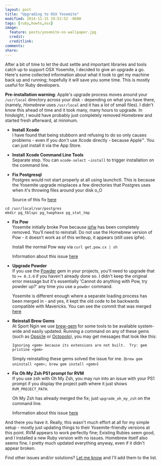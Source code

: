 ```yaml
---
layout: post
title: "Upgrading to OSX Yosemite"
modified: 2014-11-15 19:52:52 -0600
tags: [ruby,howto,osx]
image:
  feature: posts/yosemite-os-wallpaper.jpg
  credit: 
  creditlink: 
comments: 
share: 
---
```


After a bit of time to let the dust settle and important libraries and tools catch up to support OSX Yosemite,
I decided to give an upgrade a go. Here's some collected information about what it took to get my machine back up and running;
hopefully it will save you some time. This is mostly useful for Ruby developers. 

**Pre-installation warning**: Apple's upgrade process moves around your `/usr/local` directory across your disk - 
depending on what you have there, (namely, _Homebrew_ uses `/usr/local` and it has a _lot_ of small files). I didn't know
this ahead of time and it took many, many hours to upgrade. In hindsight, I would have probably just completely removed
Homebrew and started fresh afterward, at minimum.

*   **Install Xcode**  
    I have found that being stubborn and refusing to do so only causes problems - even if you don't use Xcode directly - because Apple™.
    You can just install it via the App Store. 

*   **Install Xcode Command Line Tools**  
    Separate step. You can `xcode-select —install` to trigger installation on the command line.

*   **Fix Postgresql**  
    Postgres would not start properly at all using launchctl. This is because the Yosemite upgrade misplaces a few directories
    that Postgres uses when it's throwing files around your disk o_O  

    Source of this fix [here][1]

  ```
  cd /usr/local/var/postgres 
  mkdir pg_tblspc pg_twophase pg_stat_tmp
  ```

*   **Fix Pow**  
    Yosemite initially broke Pow because [ipfw][2] has been completely removed. You’ll need to reinstall.
    Do not use the Homebrew version of Pow - it doesn’t work as of this writeup, it appears (still uses ipfw).

    Install the normal Pow way via `curl get.pow.cx | sh`

    Information about this issue [here][3]

*   **Upgrade Powder**  
    If you use the [Powder][9] gem in your projects, you'll need to upgrade that to `>= 0.3.0` if you haven't already done so.
    I didn't keep the original error message but it's essentially 'Cannot do anything with Pow, try powder up?' any time you
    use a `powder` command.

    Yosemite is different enough where a separate loading process has been merged in - and yes, it kept the old code
    to be backwards compatible with Mavericks. You can see the commit that was merged [here][10]

*   **Reinstall Brew Gems**  
    At Sport Ngin we use [brew-gem][4] for some tools to be available system-wide and easily updated. Running a command on
    any of these gems (such as [Opsicle][5] or [Octopolo][6]), you may get messages that look like this:

    ```
    Ignoring <gem> because its extensions are not built.  Try: gem pristine <gem>
    ```

    Simply reinstalling these gems solved the issue for me. (`brew gem uninstall <gem>; brew gem install <gem>`)

*   **Fix Oh My Zsh PS1 prompt for RVM**  
    If you use zsh with Oh My Zsh, you may run into an issue with your PS1 prompt if you display the project path where
    it just shows `RVM_PROJECT_PATH`. 

    Oh My Zsh has already merged the fix; just `upgrade_oh_my_zsh` on the command line.

    Information about this issue [here][7]

And there you have it. Really, this wasn't much effort at all for my simple setup - mostly just updating things
to their Yosemite-friendly versions at this point. RVM appears to work perfectly fine; Existing Rubies seem good,
and I installed a new Ruby version with no issues. Homebrew itself also seems fine. I pretty much updated everything
anyway, even if it didn't appear broken.

Find other issues and/or solutions? [Let me know][8] and I'll add them to the list. 

[1]: http://stackoverflow.com/questions/25970132/pg-tblspc-missing-after-installation-of-os-x-yosemite
[2]: https://developer.apple.com/library/mac/documentation/Darwin/Reference/ManPages/man8/ipfw.8.html
[3]: https://github.com/basecamp/pow/issues/452
[4]: https://github.com/soupmatt/brew-gem
[5]: https://github.com/sportngin/opsicle
[6]: https://github.com/sportngin/octopolo
[7]: http://stackoverflow.com/questions/26369548/rvm-project-path-in-oh-my-zsh-prompt
[8]: http://http://chrisarcand.com/contact
[9]: https://github.com/Rodreegez/powder
[10]: https://github.com/rodreegez/powder/commit/1225959df689502eec9447816527d1818da8ef14
